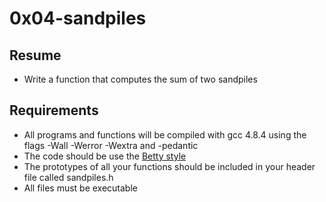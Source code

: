 # 0x04-sandpiles

## Resume
* Write a function that computes the sum of two sandpiles

## Requirements
* All programs and functions will be compiled with gcc 4.8.4 using the flags -Wall -Werror -Wextra and -pedantic
* The code should be use the [Betty style](https://github.com/holbertonschool/Betty)
* The prototypes of all your functions should be included in your header file called sandpiles.h
* All files must be executable
